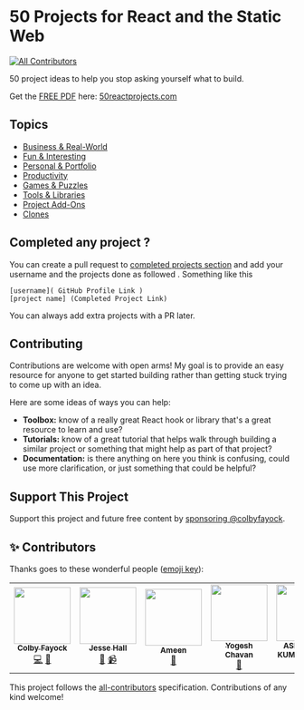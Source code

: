 # 50 Projects for React and the Static Web
<!-- ALL-CONTRIBUTORS-BADGE:START - Do not remove or modify this section -->
[![All Contributors](https://img.shields.io/badge/all_contributors-7-orange.svg?style=flat-square)](#contributors-)
<!-- ALL-CONTRIBUTORS-BADGE:END -->

50 project ideas to help you stop asking yourself what to build.

Get the [FREE PDF](https://50reactprojects.com/) here: [50reactprojects.com](https://50reactprojects.com/)

## Topics
* [Business & Real-World](Business%20%26%20Real-World)
* [Fun & Interesting](Fun%20%26%20Interesting)
* [Personal & Portfolio](Personal%20%26%20Portfolio)
* [Productivity](Productivity)
* [Games & Puzzles](Games%20%26%20Puzzles)
* [Tools & Libraries](Tools%20%26%20Libraries)
* [Project Add-Ons](Project%20Add-Ons)
* [Clones](Clones)

## Completed any project ?

You can create a pull request to [completed projects section](project_completed.md) and add your username and the projects done as followed .
Something like this <br>
```
[username]( GitHub Profile Link )
[project name] (Completed Project Link)
```
You can always add extra projects with a PR later.

## Contributing

Contributions are welcome with open arms! My goal is to provide an easy resource for anyone to get started building rather than getting stuck trying to come up with an idea.

Here are some ideas of ways you can help:
* **Toolbox:** know of a really great React hook or library that's a great resource to learn and use?
* **Tutorials:** know of a great tutorial that helps walk through building a similar project or something that might help as part of that project?
* **Documentation:** is there anything on here you think is confusing, could use more clarification, or just something that could be helpful?

##  Support This Project

Support this project and future free content by [sponsoring @colbyfayock](https://github.com/sponsors/colbyfayock).

## ✨ Contributors 

Thanks goes to these wonderful people ([emoji key](https://allcontributors.org/docs/en/emoji-key)):

<!-- ALL-CONTRIBUTORS-LIST:START - Do not remove or modify this section -->
<!-- prettier-ignore-start -->
<!-- markdownlint-disable -->
<table>
  <tr>
    <td align="center"><a href="https://colbyfayock.com/newsletter"><img src="https://avatars2.githubusercontent.com/u/1045274?v=4" width="100px;" alt=""/><br /><sub><b>Colby Fayock</b></sub></a><br /><a href="https://github.com/colbyfayock/50-projects-for-react-and-the-static-web/commits?author=colbyfayock" title="Code">💻</a> <a href="https://github.com/colbyfayock/50-projects-for-react-and-the-static-web/commits?author=colbyfayock" title="Documentation">📖</a></td>
    <td align="center"><a href="https://www.youtube.com/codeSTACKr/"><img src="https://avatars3.githubusercontent.com/u/52665907?v=4" width="100px;" alt=""/><br /><sub><b>Jesse Hall</b></sub></a><br /><a href="https://github.com/colbyfayock/50-projects-for-react-and-the-static-web/commits?author=codeSTACKr" title="Documentation">📖</a> <a href="#video-codeSTACKr" title="Videos">📹</a></td>
    <td align="center"><a href="https://m.youtube.com/channel/UCKmIFs7rFKdTE6t1y8bKAHQ/videos"><img src="https://avatars0.githubusercontent.com/u/49345531?v=4" width="100px;" alt=""/><br /><sub><b>Ameen</b></sub></a><br /><a href="https://github.com/colbyfayock/50-projects-for-react-and-the-static-web/commits?author=UnevenCoder" title="Documentation">📖</a></td>
    <td align="center"><a href="https://medium.com/@yogeshchavan"><img src="https://avatars3.githubusercontent.com/u/2779129?v=4" width="100px;" alt=""/><br /><sub><b>Yogesh Chavan</b></sub></a><br /><a href="https://github.com/colbyfayock/50-projects-for-react-and-the-static-web/commits?author=myogeshchavan97" title="Documentation">📖</a></td>
    <td align="center"><a href="https://ashusingh.me/"><img src="https://avatars0.githubusercontent.com/u/45850882?v=4" width="100px;" alt=""/><br /><sub><b>ASHUTOSH KUMAR SINGH</b></sub></a><br /><a href="https://github.com/colbyfayock/50-projects-for-react-and-the-static-web/commits?author=lelouchB" title="Documentation">📖</a></td>
    <td align="center"><a href="http://www.kevincunningham.co.uk"><img src="https://avatars3.githubusercontent.com/u/8320213?v=4" width="100px;" alt=""/><br /><sub><b>Kevin Cunningham</b></sub></a><br /><a href="https://github.com/colbyfayock/50-projects-for-react-and-the-static-web/commits?author=doingandlearning" title="Documentation">📖</a></td>
    <td align="center"><a href="https://github.com/GK-Hynes"><img src="https://avatars2.githubusercontent.com/u/28233682?v=4" width="100px;" alt=""/><br /><sub><b>Gerard Hynes</b></sub></a><br /><a href="https://github.com/colbyfayock/50-projects-for-react-and-the-static-web/commits?author=GK-Hynes" title="Documentation">📖</a></td>
  </tr>
</table>

<!-- markdownlint-enable -->
<!-- prettier-ignore-end -->
<!-- ALL-CONTRIBUTORS-LIST:END -->

This project follows the [all-contributors](https://github.com/all-contributors/all-contributors) specification. Contributions of any kind welcome!
